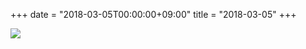 +++
date = "2018-03-05T00:00:00+09:00"
title = "2018-03-05"
+++

<img class="img-fluid" src="/2018-03-05.jpg" />
